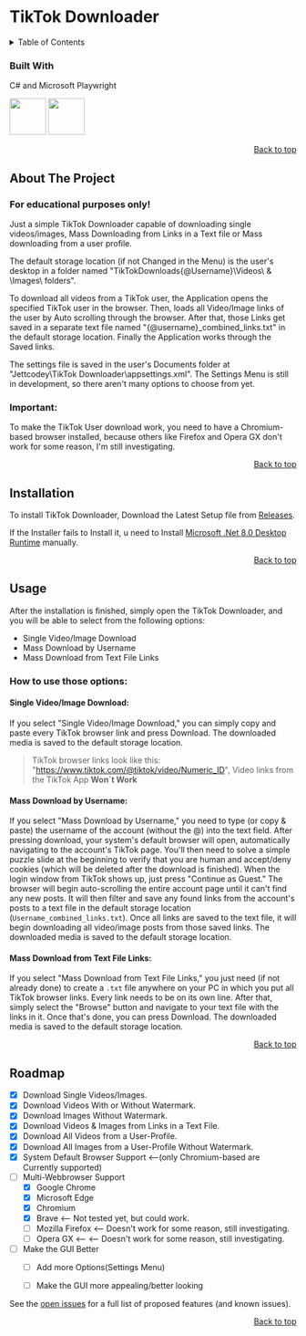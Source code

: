 # TikTok Downloader
<!-- TABLE OF CONTENTS -->
<details>
  <summary>Table of Contents</summary>
  <ol>
    <li>
      <a href="#about-the-project">About The Project</a>
      <ul>
        <li><a href="#built-with">Built With</a></li>
      </ul>
    </li>
    <li><a href="#installation">Installation</a></li>
    <li><a href="#usage">Usage</a></li>
    <li><a href="#roadmap">Roadmap</a></li>
  </ol>
</details>


### Built With
C# and Microsoft Playwright

<img src="https://github.com/Jettcodey/TikTok-Downloader/assets/163922510/aca578ae-4c24-490f-96f2-4c19a16fe9e6" width="64" height="64">
<img src="https://github.com/Jettcodey/TikTok-Downloader/assets/163922510/e36d2e7e-689f-4927-aadb-42b8a7d1de2d" width="64" height="64">

<!--![csharpIcon](https://github.com/Jettcodey/TikTok-Downloader/assets/163922510/aca578ae-4c24-490f-96f2-4c19a16fe9e6)
![Playwright](https://github.com/Jettcodey/TikTok-Downloader/assets/163922510/e36d2e7e-689f-4927-aadb-42b8a7d1de2d)-->


<p align="right"><a href="#readme-top">Back to top</a></p>

<!-- ABOUT THE PROJECT -->
## About The Project
### For educational purposes only!

Just a simple TikTok Downloader capable of downloading single videos/images, Mass Downloading from Links in a Text file or Mass downloading from a user profile.

The default storage location (if not Changed in the Menu) is the user's desktop in a folder named "TikTokDownloads\{@Username}\Videos\ & \Images\ folders".

To download all videos from a TikTok user, the Application opens the specified TikTok user in the browser. Then, loads all Video/Image links of the user by Auto scrolling through the browser. After that, those Links get saved in a separate text file named "{@username}_combined_links.txt" in the default storage location. Finally the Application works through the Saved links.

The settings file is saved in the user's Documents folder at "Jettcodey\TikTok Downloader\appsettings.xml". The Settings Menu is still in development, so there aren't many options to choose from yet.
### Important: 
To make the TikTok User download work, you need to have a Chromium-based browser installed, because others like Firefox and Opera GX don't work for some reason, I'm still investigating.                                       

<p align="right"><a href="#readme-top">Back to top</a></p>

<!-- Installation -->
## Installation

To install TikTok Downloader, Download the Latest Setup file from [Releases](https://github.com/Jettcodey/TikTok-Downloader/releases/latest).

If the Installer fails to Install it, u need to Install [Microsoft .Net 8.0 Desktop Runtime](https://dotnet.microsoft.com/en-us/download/dotnet/8.0) manually.

<p align="right"><a href="#readme-top">Back to top</a></p>

<!-- Usage -->
## Usage

After the installation is finished, simply open the TikTok Downloader, and you will be able to select from the following options:

- Single Video/Image Download
- Mass Download by Username
- Mass Download from Text File Links

### How to use those options:

#### Single Video/Image Download:
If you select "Single Video/Image Download," you can simply copy and paste every TikTok browser link and press Download. The downloaded media is saved to the default storage location. 
> TikTok browser links look like this: "https://www.tiktok.com/@tiktok/video/Numeric_ID", Video links from the TikTok App **Won´t Work**

#### Mass Download by Username:
If you select "Mass Download by Username," you need to type (or copy & paste) the username of the account (without the @) into the text field. After pressing download, your system's default browser will open, automatically navigating to the account's TikTok page. You'll then need to solve a simple puzzle slide at the beginning to verify that you are human and accept/deny cookies (which will be deleted after the download is finished). When the login window from TikTok shows up, just press "Continue as Guest." The browser will begin auto-scrolling the entire account page until it can't find any new posts. It will then filter and save any found links from the account's posts to a text file in the default storage location (`Username_combined_links.txt`). Once all links are saved to the text file, it will begin downloading all video/image posts from those saved links. The downloaded media is saved to the default storage location.

#### Mass Download from Text File Links:
If you select "Mass Download from Text File Links," you just need (if not already done) to create a `.txt` file anywhere on your PC in which you put all TikTok browser links. Every link needs to be on its own line. After that, simply select the "Browse" button and navigate to your text file with the links in it. Once that's done, you can press Download. The downloaded media is saved to the default storage location.

<p align="right"><a href="#readme-top">Back to top</a></p>

<!-- ROADMAP -->
## Roadmap

- [x] Download Single Videos/Images.
- [x] Download Videos With or Without Watermark.
- [x] Download Images Without Watermark.
- [x] Download Videos & Images from Links in a Text File.
- [x] Download All Videos from a User-Profile.
- [x] Download All Images from a User-Profile Without Watermark.
- [x] System Default Browser Support <--(only Chromium-based are Currently supported)
- [ ] Multi-Webbrowser Support
    - [x] Google Chrome
    - [x] Microsoft Edge
    - [x] Chromium
    - [x] Brave <-- Not tested yet, but could work.
    - [ ] Mozilla Firefox <-- Doesn't work for some reason, still investigating.
    - [ ] Opera GX <-- <-- Doesn't work for some reason, still investigating.
- [ ] Make the GUI Better
    - [ ] Add more Options(Settings Menu)
    - [ ] Make the GUI more appealing/better looking



See the [open issues](https://github.com/Jettcodey/TikTok-Downloader/issues) for a full list of proposed features (and known issues).

<p align="right"><a href="#readme-top">Back to top</a></p>
